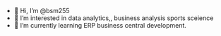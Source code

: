 - 👋 Hi, I’m @bsm255
- 👀 I’m interested in data analytics,, business analysis sports sceience 
- 🌱 I’m currently learning ERP business central development.

<!---
bsm255/bsm255 is a ✨ special ✨ repository because its `README.md` (this file) appears on your GitHub profile.
You can click the Preview link to take a look at your changes.
--->
